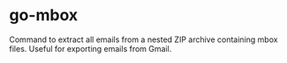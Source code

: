 # go-mbox

Command to extract all emails from a nested ZIP archive containing mbox files.  Useful for exporting emails from Gmail.